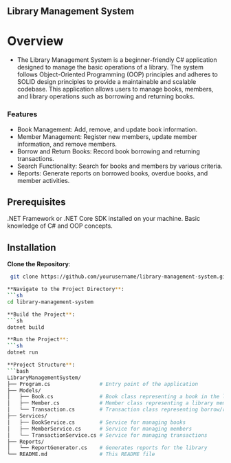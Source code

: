 ## Library Management System
# Overview
- The Library Management System is a beginner-friendly C# application designed to manage the basic operations of a library. The system follows Object-Oriented Programming (OOP) principles and adheres to SOLID design principles to provide a maintainable and scalable codebase. This application allows users to manage books, members, and library operations such as borrowing and returning books.

### Features
- Book Management: Add, remove, and update book information.
- Member Management: Register new members, update member information, and remove members.
- Borrow and Return Books: Record book borrowing and returning transactions.
- Search Functionality: Search for books and members by various criteria.
- Reports: Generate reports on borrowed books, overdue books, and member activities.

## Prerequisites
.NET Framework or .NET Core SDK installed on your machine.
Basic knowledge of C# and OOP concepts.

## Installation
 **Clone the Repository**:
   ```sh
    git clone https://github.com/yourusername/library-management-system.git 

**Navigate to the Project Directory**:
```sh
cd library-management-system

**Build the Project**:
   ```sh
dotnet build

**Run the Project**:
   ```sh
dotnet run

**Project Structure**:
```bash
LibraryManagementSystem/
├── Program.cs                # Entry point of the application
├── Models/
│   ├── Book.cs               # Book class representing a book in the library
│   ├── Member.cs             # Member class representing a library member
│   └── Transaction.cs        # Transaction class representing borrow/return transactions
├── Services/
│   ├── BookService.cs        # Service for managing books
│   ├── MemberService.cs      # Service for managing members
│   └── TransactionService.cs # Service for managing transactions
├── Reports/
│   └── ReportGenerator.cs    # Generates reports for the library
└── README.md                 # This README file



